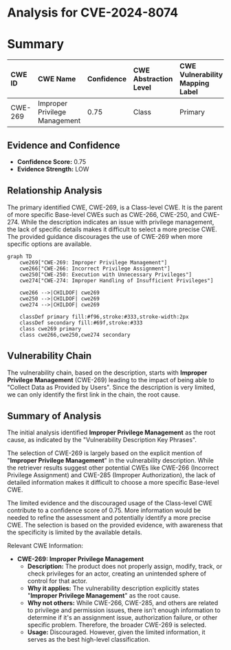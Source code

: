 # Analysis for CVE-2024-8074

# Summary

| CWE ID  | CWE Name                       | Confidence | CWE Abstraction Level | CWE Vulnerability Mapping Label | CWE-Vulnerability Mapping Notes |
| :------- | :----------------------------- | :--------- | :-------------------- | :------------------------------ | :------------------------------ |
| CWE-269 | Improper Privilege Management  | 0.75       | Class                 | Primary                         | Discouraged                     |

## Evidence and Confidence

*   **Confidence Score:** 0.75
*   **Evidence Strength:** LOW

## Relationship Analysis

The primary identified CWE, CWE-269, is a Class-level CWE. It is the parent of more specific Base-level CWEs such as CWE-266, CWE-250, and CWE-274. While the description indicates an issue with privilege management, the lack of specific details makes it difficult to select a more precise CWE. The provided guidance discourages the use of CWE-269 when more specific options are available.

```mermaid
graph TD
    cwe269["CWE-269: Improper Privilege Management"]
    cwe266["CWE-266: Incorrect Privilege Assignment"]
    cwe250["CWE-250: Execution with Unnecessary Privileges"]
    cwe274["CWE-274: Improper Handling of Insufficient Privileges"]
    
    cwe266 -->|CHILDOF| cwe269
    cwe250 -->|CHILDOF| cwe269
    cwe274 -->|CHILDOF| cwe269
    
    classDef primary fill:#f96,stroke:#333,stroke-width:2px
    classDef secondary fill:#69f,stroke:#333
    class cwe269 primary
    class cwe266,cwe250,cwe274 secondary
```

## Vulnerability Chain

The vulnerability chain, based on the description, starts with **Improper Privilege Management** (CWE-269) leading to the impact of being able to "Collect Data as Provided by Users". Since the description is very limited, we can only identify the first link in the chain, the root cause.

## Summary of Analysis

The initial analysis identified **Improper Privilege Management** as the root cause, as indicated by the "Vulnerability Description Key Phrases".

The selection of CWE-269 is largely based on the explicit mention of "**Improper Privilege Management**" in the vulnerability description. While the retriever results suggest other potential CWEs like CWE-266 (Incorrect Privilege Assignment) and CWE-285 (Improper Authorization), the lack of detailed information makes it difficult to choose a more specific Base-level CWE.

The limited evidence and the discouraged usage of the Class-level CWE contribute to a confidence score of 0.75. More information would be needed to refine the assessment and potentially identify a more precise CWE. The selection is based on the provided evidence, with awareness that the specificity is limited by the available details.

Relevant CWE Information:
*   **CWE-269: Improper Privilege Management**
    *   **Description:** The product does not properly assign, modify, track, or check privileges for an actor, creating an unintended sphere of control for that actor.
    *   **Why it applies:** The vulnerability description explicitly states "**Improper Privilege Management**" as the root cause.
    *   **Why not others:** While CWE-266, CWE-285, and others are related to privilege and permission issues, there isn't enough information to determine if it's an assignment issue, authorization failure, or other specific problem. Therefore, the broader CWE-269 is selected.
    *   **Usage:** Discouraged. However, given the limited information, it serves as the best high-level classification.